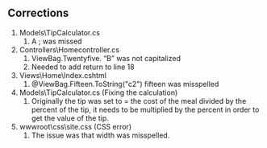 <!DOCTYPE html>
<html>
<body>

<h2>Corrections</h2>
<ol>
  <li>Models\TipCalculator.cs 
    <ol>
      <li>A ; was missed</li>
    </ol>
  <li>Controllers\Homecontroller.cs
    <ol>
      <li>ViewBag.Twentyfive. “B” was not capitalized</li> 
      <li>Needed to add return to line 18</li>
    </ol>
  <li>Views\Home\Index.cshtml 
    <ol>
    <li><label>@ViewBag.Fifteen.ToString("c2")</label> fifteen was misspelled</li>
    </ol>
  <li>Models\TipCalculator.cs (Fixing the calculation)
    <ol>
    <li>Originally the tip was set to = the cost of the meal divided by the percent of the tip, it needs to be multiplied by the percent in order to get the value of the tip.</li>
    </ol>
  <li>wwwroot\css\site.css (CSS error) 
    <ol>
    <li>The issue was that width was misspelled. </li>
    </ol>
</ol>

</body>
</html>


